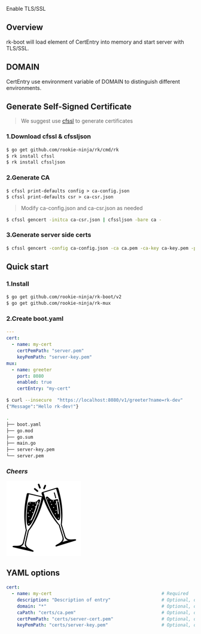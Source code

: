 Enable TLS/SSL

## Overview
rk-boot will load element of CertEntry into memory and start server with TLS/SSL.

## DOMAIN
CertEntry use environment variable of DOMAIN to distinguish different environments.

## Generate Self-Signed Certificate
> We suggest use [cfssl](https://github.com/cloudflare/cfssl) to generate certificates

### 1.Download cfssl & cfssljson
```bash
$ go get github.com/rookie-ninja/rk/cmd/rk
$ rk install cfssl
$ rk install cfssljson
```

### 2.Generate CA
```shell script
$ cfssl print-defaults config > ca-config.json
$ cfssl print-defaults csr > ca-csr.json
```
> Modify ca-config.json and ca-csr.json as needed
```bash
$ cfssl gencert -initca ca-csr.json | cfssljson -bare ca -
```

### 3.Generate server side certs
```bash
$ cfssl gencert -config ca-config.json -ca ca.pem -ca-key ca-key.pem -profile www csr.json | cfssljson -bare server
```

## Quick start
### 1.Install

```bash
$ go get github.com/rookie-ninja/rk-boot/v2
$ go get github.com/rookie-ninja/rk-mux
```

### 2.Create boot.yaml
```yaml
---
cert:
  - name: my-cert
    certPemPath: "server.pem"
    keyPemPath: "server-key.pem"
mux:
  - name: greeter
    port: 8080
    enabled: true
    certEntry: "my-cert"
```

```bash
$ curl --insecure  "https://localhost:8080/v1/greeter?name=rk-dev"
{"Message":"Hello rk-dev!"}
```

```bash
.
├── boot.yaml
├── go.mod
├── go.sum
├── main.go
├── server-key.pem
└── server.pem
```

### _**Cheers**_
![](../../../img/user-guide/cheers.png)

## YAML options
```yaml
cert:
  - name: my-cert                                         # Required
    description: "Description of entry"                   # Optional, default: ""
    domain: "*"                                           # Optional, default: "*"
    caPath: "certs/ca.pem"                                # Optional, default: ""
    certPemPath: "certs/server-cert.pem"                  # Optional, default: ""
    keyPemPath: "certs/server-key.pem"                    # Optional, default: ""
```
